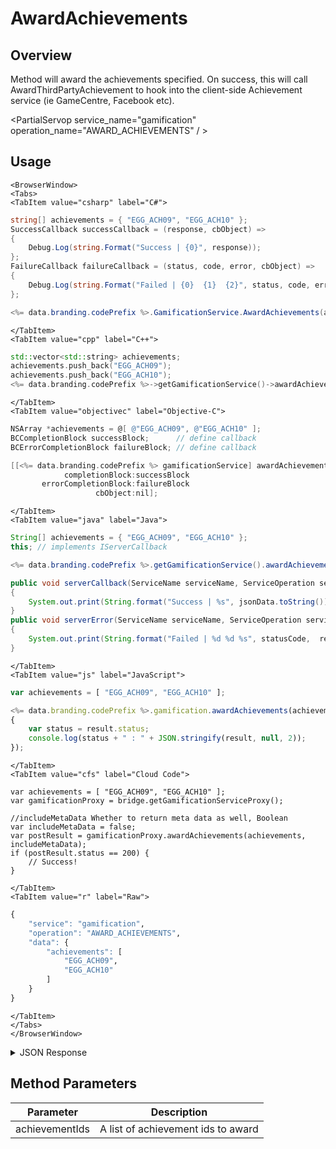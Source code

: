 # AwardAchievements
## Overview
Method will award the achievements specified. On success, this will call AwardThirdPartyAchievement to hook into the client-side Achievement service (ie GameCentre, Facebook etc).

<PartialServop service_name="gamification" operation_name="AWARD_ACHIEVEMENTS" / >

## Usage

```mdx-code-block
<BrowserWindow>
<Tabs>
<TabItem value="csharp" label="C#">
```

```csharp
string[] achievements = { "EGG_ACH09", "EGG_ACH10" };
SuccessCallback successCallback = (response, cbObject) =>
{
    Debug.Log(string.Format("Success | {0}", response));
};
FailureCallback failureCallback = (status, code, error, cbObject) =>
{
    Debug.Log(string.Format("Failed | {0}  {1}  {2}", status, code, error));
};

<%= data.branding.codePrefix %>.GamificationService.AwardAchievements(achievements, successCallback, failureCallback);
```

```mdx-code-block
</TabItem>
<TabItem value="cpp" label="C++">
```

```cpp
std::vector<std::string> achievements;
achievements.push_back("EGG_ACH09");
achievements.push_back("EGG_ACH10");
<%= data.branding.codePrefix %>->getGamificationService()->awardAchievements(achievements, this);
```

```mdx-code-block
</TabItem>
<TabItem value="objectivec" label="Objective-C">
```

```objectivec
NSArray *achievements = @[ @"EGG_ACH09", @"EGG_ACH10" ];
BCCompletionBlock successBlock;      // define callback
BCErrorCompletionBlock failureBlock; // define callback

[[<%= data.branding.codePrefix %> gamificationService] awardAchievements:achievements
            completionBlock:successBlock
       errorCompletionBlock:failureBlock
                   cbObject:nil];
```

```mdx-code-block
</TabItem>
<TabItem value="java" label="Java">
```

```java
String[] achievements = { "EGG_ACH09", "EGG_ACH10" };
this; // implements IServerCallback

<%= data.branding.codePrefix %>.getGamificationService().awardAchievements(achievements, this);

public void serverCallback(ServiceName serviceName, ServiceOperation serviceOperation, JSONObject jsonData)
{
    System.out.print(String.format("Success | %s", jsonData.toString()));
}
public void serverError(ServiceName serviceName, ServiceOperation serviceOperation, int statusCode, int reasonCode, String jsonError)
{
    System.out.print(String.format("Failed | %d %d %s", statusCode,  reasonCode, jsonError.toString()));
}
```

```mdx-code-block
</TabItem>
<TabItem value="js" label="JavaScript">
```

```javascript
var achievements = [ "EGG_ACH09", "EGG_ACH10" ];

<%= data.branding.codePrefix %>.gamification.awardAchievements(achievements, result =>
{
	var status = result.status;
	console.log(status + " : " + JSON.stringify(result, null, 2));
});
```

```mdx-code-block
</TabItem>
<TabItem value="cfs" label="Cloud Code">
```

```cfscript
var achievements = [ "EGG_ACH09", "EGG_ACH10" ];
var gamificationProxy = bridge.getGamificationServiceProxy();

//includeMetaData Whether to return meta data as well, Boolean
var includeMetaData = false;
var postResult = gamificationProxy.awardAchievements(achievements, includeMetaData);
if (postResult.status == 200) {
    // Success!
}
```

```mdx-code-block
</TabItem>
<TabItem value="r" label="Raw">
```

```r
{
	"service": "gamification",
	"operation": "AWARD_ACHIEVEMENTS",
	"data": {
		"achievements": [
			"EGG_ACH09",
			"EGG_ACH10"
		]
	}
}
```

```mdx-code-block
</TabItem>
</Tabs>
</BrowserWindow>
```

<details>
<summary>JSON Response</summary>

```json
{
    "status": 200,
    "data": null
}
```
</details>

## Method Parameters
Parameter | Description
--------- | -----------
achievementIds | A list of achievement ids to award


